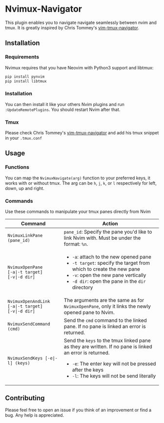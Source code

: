 Nvimux-Navigator
=======================
This plugin enables you to navigate navigate seamlessly between nvim and tmux. It is greatly inspired by Chris Tommey's [vim-tmux-navigator](https://github.com/christoomey/vim-tmux-navigator).

Installation
--------------
### Requirements

Nvimux requires that you have Neovim with Python3 support and libtmux:

``` sh
pip install pynvim
pip install libtmux
```

### Installation

You can then install it like your others Nvim plugins and run `:UpdateRemotePlugins`. You should restart Nvim after that.

### Tmux

Please check Chris Tommey's [vim-tmux-navigator](https://github.com/christoomey/vim-tmux-navigator) and add his tmux snippet in your `.tmux.conf`

Usage
------------
### Functions

You can map the `NvimuxNavigate(arg)` function to your preferred keys, it works with or without tmux.
The arg can be `h`, `j`, `k`, or `l` respectively for left, down, up and right.


### Commands

Use these commands to manipulate your tmux panes directly from Nvim

Command | Action
--- | ---
`NvimuxLinkPane (pane_id)` | `pane_id`: Specify the pane you'd like to link Nvim with. Must be under the format: `%n`.
`NvimuxOpenPane` <br> `[-a\|-t target]` <br> `[-v\|-d dir]` | <ul> <li>`-a`: attach to the new opened pane</li> <li>`-t target`: specify the target from which to create the new pane</li> <li>`-v`: open the new pane vertically</li> <li>`-d dir`: open the pane in the `dir` directory</li></ul>
`NvimuxOpenAndLink` <br> `[-a\|-t target]` <br> `[-v\|-d dir]` | The arguments are the same as for `NvimuxOpenPane`, only it links the newly opened pane to Nvim.
`NvimuxSendCommand (cmd)` | Send the `cmd` command to the linked pane. If no pane is linked an error is returned.
`NvimuxSendKeys [-e\|-l] (keys)` | Send the `keys` to the tmux linked pane as they are written. If no pane is linked an error is returned. <br> <ul> <li>`-e`: The enter key will not be pressed after the keys</li> <li>`-l`: The keys will not be send literally</li> </ul>

Contributing
-------------
Please feel free to open an issue if you think of an improvement or find a bug. Any help is appreciated.
